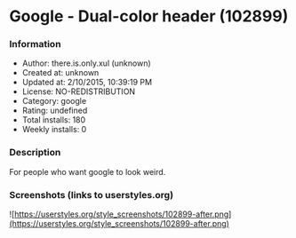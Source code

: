 # Google - Dual-color header (102899)

### Information
- Author: there.is.only.xul (unknown)
- Created at: unknown
- Updated at: 2/10/2015, 10:39:19 PM
- License: NO-REDISTRIBUTION
- Category: google
- Rating: undefined
- Total installs: 180
- Weekly installs: 0


### Description
For people who want google to look weird.


### Screenshots (links to userstyles.org)
![https://userstyles.org/style_screenshots/102899-after.png](https://userstyles.org/style_screenshots/102899-after.png)


